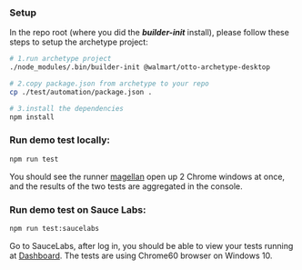 ### Setup
In the repo root (where you did the ***builder-init*** install), please follow these steps to setup the archetype project:

```bash
# 1.run archetype project
./node_modules/.bin/builder-init @walmart/otto-archetype-desktop

# 2.copy package.json from archetype to your repo
cp ./test/automation/package.json .

# 3.install the dependencies
npm install
```
### Run demo test locally:
```bash
npm run test
```
You should see  the runner [magellan](https://github.com/TestArmada/magellan) open up 2 Chrome windows at once, and the results of the two tests are aggregated in the console.

### Run demo test on Sauce Labs:
```bash
npm run test:saucelabs
```
Go to SauceLabs, after log in, you should be able to view your tests running at [Dashboard](https://saucelabs.com/beta/dashboard/tests). The tests are using Chrome60 browser on Windows 10.
